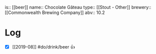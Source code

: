 is:: [[beer]]
name:: Chocolate Gâteau
type:: [[Stout - Other]]
brewery:: [[Commonwealth Brewing Company]]
abv:: 10.2

# Log
- [x] [[2019-08]] #do/drink/beer 👍
